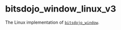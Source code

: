 # bitsdojo_window_linux_v3

The Linux implementation of [`bitsdojo_window`][1].

[1]: https://pub.dev/packages/bitsdojo_window
